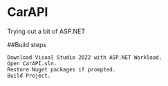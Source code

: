 # CarAPI
Trying out a bit of ASP.NET

##Build steps
```
Download Visual Studio 2022 with ASP.NET Workload.
Open CarAPI.sln.
Restore Nuget packages if prompted.
Build Project.
```
